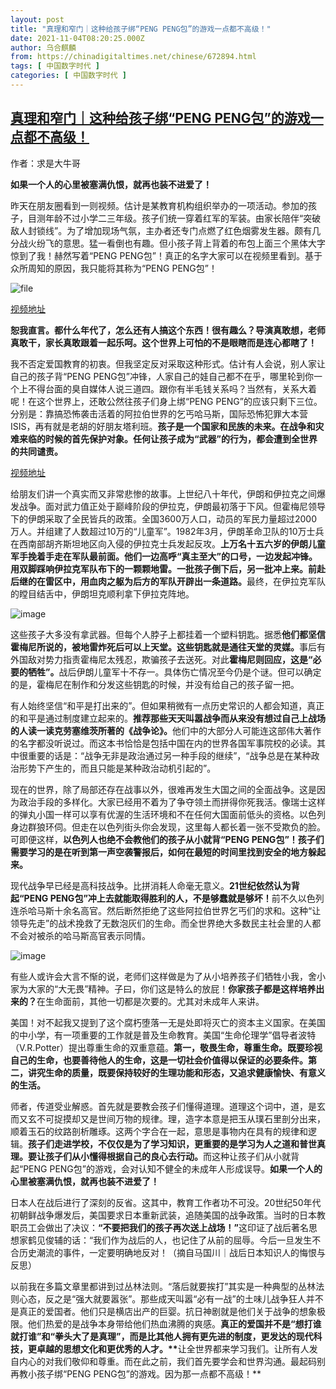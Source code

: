 ```yaml
---
layout: post
title: "真理和窄门｜这种给孩子绑“PENG PENG包”的游戏一点都不高级！"
date: 2021-11-04T08:20:25.000Z
author: 乌合麒麟
from: https://chinadigitaltimes.net/chinese/672894.html
tags: [ 中国数字时代 ]
categories: [ 中国数字时代 ]
---
```

<!--1636014025000-->
[真理和窄门｜这种给孩子绑“PENG PENG包”的游戏一点都不高级！](https://chinadigitaltimes.net/chinese/672894.html)
------

<div>
<p>作者：求是大牛哥</p><p><strong>如果一个人的心里被塞满仇恨，就再也装不进爱了！</strong></p><p>昨天在朋友圈看到一则视频。估计是某教育机构组织举办的一项活动。参加的孩子，目测年龄不过小学二三年级。孩子们统一穿着红军的军装。由家长陪伴“突破敌人封锁线”。为了增加现场气氛，主办者还专门点燃了红色烟雾发生器。颇有几分战火纷飞的意思。猛一看倒也有趣。但小孩子背上背着的布包上面三个黑体大字惊到了我！赫然写着“PENG PENG包”！真正的名字大家可以在视频里看到。基于众所周知的原因，我只能将其称为“PENG PENG包”！</p><p><img src="https://chinadigitaltimes.net/chinese/files/2021/11/image-1636013751710.png" alt="file" /></p><p><a href="https://v.qq.com/x/page/i3306csnoxd.html" title="视频地址">视频地址</a></p><p><strong>恕我直言。都什么年代了，怎么还有人搞这个东西！很有趣么？导演真敢想，老师真敢干，家长真敢跟着一起乐呵。这个世界上可怕的不是眼瞎而是连心都瞎了！</strong></p><p>我不否定爱国教育的初衷。但我坚定反对采取这种形式。估计有人会说，别人家让自己的孩子背“PENG PENG包”冲锋，人家自己的娃自己都不在乎，哪里轮到你一个上不得台面的臭自媒体人说三道四。跟你有半毛钱关系吗？当然有，关系大着呢！在这个世界上，还敢公然往孩子们身上绑“PENG PENG”的应该只剩下三位。分别是：靠搞恐怖袭击活着的阿拉伯世界的乞丐哈马斯，国际恐怖犯罪大本营ISIS，再有就是老胡的好朋友塔利班。<strong>孩子是一个国家和民族的未来。在战争和灾难来临的时候的首先保护对象。任何让孩子成为“武器”的行为，都会遭到全世界的共同谴责。</strong></p><p><a href="https://v.qq.com/x/cover/n6xuwgx0mh3xzow/m0386su0vwx.html" title="视频地址">视频地址</a></p><p>给朋友们讲一个真实而又非常悲惨的故事。上世纪八十年代，伊朗和伊拉克之间爆发战争。面对武力值正处于巅峰阶段的伊拉克，伊朗最初落于下风。但霍梅尼领导下的伊朗采取了全民皆兵的政策。全国3600万人口，动员的军民力量超过2000万人。并组建了人数超过10万的“儿童军”。1982年3月，伊朗革命卫队的10万士兵在西南部胡齐斯坦地区向入侵的伊拉克士兵发起反攻。<strong>上万名十五六岁的伊朗儿童军手挽着手走在军队最前面。他们一边高呼“真主至大”的口号，一边发起冲锋。用双脚踩响伊拉克军队布下的一颗颗地雷。一批孩子倒下后，另一批冲上来。前赴后继的在雷区中，用血肉之躯为后方的军队开辟出一条道路。</strong>最终，在伊拉克军队的瞠目结舌中，伊朗坦克顺利拿下伊拉克阵地。</p><p><img src="https://keep.cdt.media/assets/images/e/4/e420250f/d4b46e8a.png" alt="image" /></p><p>这些孩子大多没有拿武器。但每个人脖子上都挂着一个塑料钥匙。据悉<strong>他们都坚信霍梅尼所说的，被地雷炸死后可以上天堂。这些钥匙就是通往天堂的灵媒。</strong>事后有外国敌对势力指责霍梅尼太残忍，欺骗孩子去送死。对此<strong>霍梅尼则回应，这是“必要的牺牲”。</strong>战后伊朗儿童军十不存一。具体伤亡情况至今仍是个谜。但可以确定的是，霍梅尼在制作和分发这些钥匙的时候，并没有给自己的孩子留一把。</p><p>有人始终坚信“和平是打出来的”。但如果稍微有一点历史常识的人都会知道，真正的和平是通过制度建立起来的。<strong>推荐那些天天叫嚣战争而从来没有想过自己上战场的人读一读克劳塞维茨所著的《战争论》。</strong>他们中的大部分人可能连这部伟大著作的名字都没听说过。而这本书恰恰是包括中国在内的世界各国军事院校的必读。其中很重要的话是：“战争无非是政治通过另一种手段的继续”，“战争总是在某种政治形势下产生的，而且只能是某种政治动机引起的”。</p><p>现在的世界，除了局部还存在战事以外，很难再发生大国之间的全面战争。这是因为政治手段的多样化。大家已经用不着为了争夺领土而拼得你死我活。像瑞士这样的弹丸小国一样可以享有优渥的生活环境和不在任何大国面前低头的资格。以色列身边群狼环伺。但走在以色列街头你会发现，这里每人都长着一张不受欺负的脸。可即便这样，<strong>以色列人也绝不会教他们的孩子从小就背“PENG PENG包”！孩子们需要学习的是在听到第一声空袭警报后，如何在最短的时间里找到安全的地方躲起来。</strong></p><p>现代战争早已经是高科技战争。比拼消耗人命毫无意义。<strong>21世纪依然认为背起“PENG PENG包”冲上去就能取得胜利的人，不是够蠢就是够坏！</strong>前不久以色列连杀哈马斯十余名高官。然后断然拒绝了这些阿拉伯世界乞丐们的求和。这种“让领导先走”的战术挽救了无数泡灰们的生命。而全世界绝大多数民主社会里的人都不会对被杀的哈马斯高官表示同情。</p><p><img src="https://keep.cdt.media/assets/images/e/4/e420250f/ca733a14.png" alt="image" /></p><p>有些人或许会大言不惭的说，老师们这样做是为了从小培养孩子们牺牲小我，舍小家为大家的“大无畏”精神。子曰，你们这是特么的放屁！<strong>你家孩子都是这样培养出来的？</strong>在生命面前，其他一切都是次要的。尤其对未成年人来讲。</p><p>美国！对不起我又提到了这个腐朽堕落一无是处即将灭亡的资本主义国家。在美国的中小学，有一项重要的工作就是普及生命教育。美国“生命伦理学”倡导者波特（V.R.Potter）提出尊重生命的双重意蕴。<strong>第一，敬畏生命，尊重生命。既要珍视自己的生命，也要善待他人的生命，这是一切社会价值得以保证的必要条件。第二，讲究生命的质量，既要保持较好的生理功能和形态，又追求健康愉快、有意义的生活。</strong></p><p>师者，传道受业解惑。首先就是要教会孩子们懂得道理。道理这个词中，道，是玄而又玄不可捉摸却又是世间万物的规律。理，造字本意是把玉从璞石里剖分出来，顺着玉石的纹路剖析雕琢。这两个字合在一起，意思是事物内在具有的规律和逻辑。<strong>孩子们走进学校，不仅仅是为了学习知识，更重要的是学习为人之道和普世真理。要让孩子们从小懂得根据自己的良心去行动。</strong>而这种让孩子们从小就背起“PENG PENG包”的游戏，会对认知不健全的未成年人形成误导。<strong>如果一个人的心里被塞满仇恨，就再也装不进爱了！</strong></p><p>日本人在战后进行了深刻的反省。这其中，教育工作者功不可没。20世纪50年代初朝鲜战争爆发后，美国要求日本重新武装，追随美国的战争政策。当时的日本教职员工会做出了决议：<strong>“不要把我们的孩子再次送上战场！”</strong>这印证了战后著名思想家鹤见俊辅的话：“我们作为战后的人，也记住了从前的屈辱。今后一旦发生不合历史潮流的事件，一定要明确地反对！（摘自马国川｜战后日本知识人的悔恨与反思）</p><p>以前我在多篇文章里都讲到过丛林法则。“落后就要挨打”其实是一种典型的丛林法则心态，反之是“强大就要嚣张”。那些成天叫嚣“必有一战”的土味儿战争狂人并不是真正的爱国者。他们只是横店出产的巨婴。抗日神剧就是他们关于战争的想象极限。他们热爱的是战争本身带给他们热血沸腾的爽感。<strong>真正的爱国并不是“想打谁就打谁”和“拳头大了是真理”，而是比其他人拥有更先进的制度，更发达的现代科技，更卓越的思想文化和更优秀的人才。**</strong>让全世界都来学习我们。让所有人发自内心的对我们敬仰和尊重。而在此之前，我们首先要学会和世界沟通。最起码别再教小孩子绑“PENG PENG包”的游戏。因为那一点都不高级！**</p>
</div>
